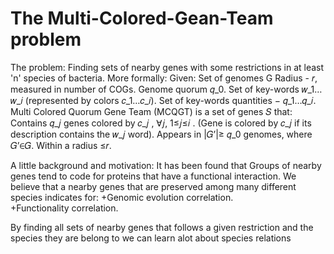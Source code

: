 # The Multi-Colored-Gean-Team problem

The problem:
Finding sets of nearby genes with some restrictions in at least 'n' species of bacteria. 
More formally:
Given:
Set of genomes G
Radius - 𝑟, measured in number of COGs. 
Genome quorum 𝑞_0.
Set of key-words 𝑤_1…𝑤_𝑖 (represented by colors 𝑐_1…𝑐_𝑖).
Set of key-words quantities − 𝑞_1…𝑞_𝑖.
Multi Colored Quorum Gene Team (MCQGT) is  a set of genes 𝑆 that:
Contains 𝑞_𝑗 genes colored by 𝑐_𝑗 , ∀𝑗, 1≤𝑗≤𝑖 .
     (Gene is colored by 𝑐_𝑗 if its description contains the 𝑤_𝑗 word).
Appears in |𝐺’|≥ 𝑞_0   genomes, where 𝐺’∈𝐺.
Within a radius ≤𝑟.

A little background and motivation:
It has been found that Groups of nearby genes tend to code for proteins that have a functional interaction.
We believe that a nearby genes that are preserved among many different species indicates for:
    +Genomic evolution correlation.  
    +Functionality correlation.

By finding all sets of nearby genes that follows a given restriction and the species they are belong to we can learn alot about species relations 


